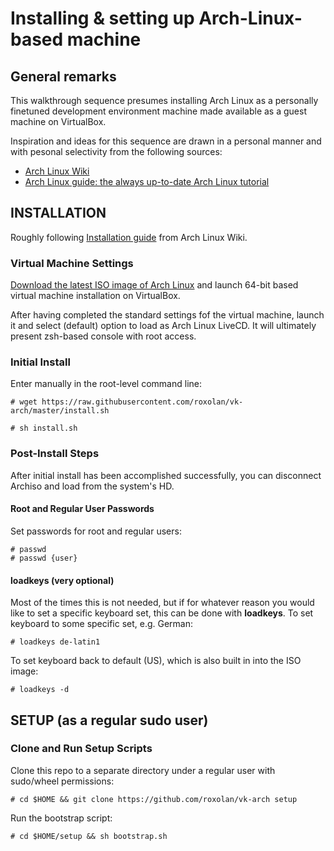 # Installing & setting up Arch-Linux-based machine

## General remarks

This walkthrough sequence presumes installing Arch Linux as a personally finetuned development environment machine made available as a guest machine on VirtualBox.

Inspiration and ideas for this sequence are drawn in a personal manner and with pesonal selectivity from the following sources:
* [Arch Linux Wiki](https://www.archlinux.org/)
* [Arch Linux guide: the always up-to-date Arch Linux tutorial](https://gist.github.com/danifr/e666009ee3cce57af951d872cb6eec4f#file-arch_linux_guide-md)


## INSTALLATION

Roughly following [Installation guide](https://wiki.archlinux.org/index.php/Installation_guide) from Arch Linux Wiki.

### Virtual Machine Settings

[Download the latest ISO image of Arch Linux](https://www.archlinux.org/download/) and launch 64-bit based virtual machine installation on VirtualBox.

After having completed the standard settings fof the virtual machine, launch it and select (default) option to load as Arch Linux LiveCD. It will ultimately present zsh-based console with root access.

### Initial Install

Enter manually in the root-level command line:
```
# wget https://raw.githubusercontent.com/roxolan/vk-arch/master/install.sh

# sh install.sh
```

### Post-Install Steps

After initial install has been accomplished successfully, you can disconnect Archiso and load from the system's HD. 

#### Root and Regular User Passwords

Set passwords for root and regular users:
```
# passwd
# passwd {user}
```

#### loadkeys (very optional)

Most of the times this is not needed, but if for whatever reason you would like to set a specific keyboard set, this can be done with **loadkeys**. To set keyboard to some specific set, e.g. German:

`# loadkeys de-latin1`

To set keyboard back to default (US), which is also built in into the ISO image:

`# loadkeys -d`

## SETUP (as a regular sudo user)

### Clone and Run Setup Scripts

Clone this repo to a separate directory under a regular user with sudo/wheel permissions:
```
# cd $HOME && git clone https://github.com/roxolan/vk-arch setup
```

Run the bootstrap script:
```
# cd $HOME/setup && sh bootstrap.sh
```
